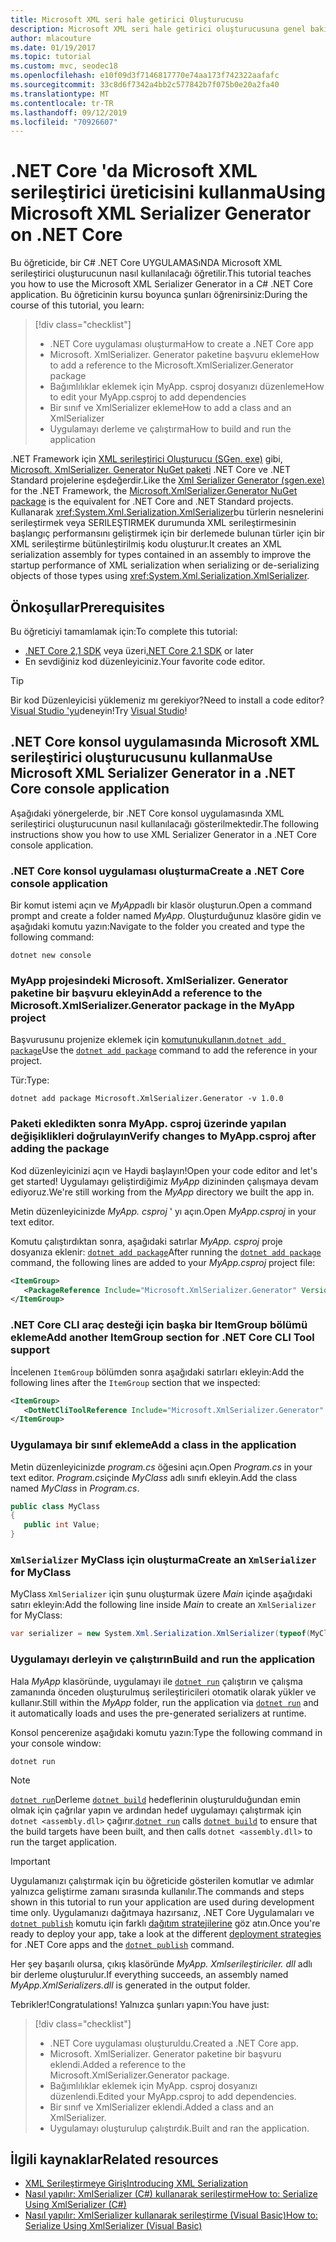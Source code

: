 ```yaml
---
title: Microsoft XML seri hale getirici Oluşturucusu
description: Microsoft XML seri hale getirici oluşturucusuna genel bakış. Projenizde bulunan türler için bir XML serileştirme derlemesi oluşturmak üzere XML seri hale getirici oluşturucusunu kullanın.
author: mlacouture
ms.date: 01/19/2017
ms.topic: tutorial
ms.custom: mvc, seodec18
ms.openlocfilehash: e10f09d3f7146817770e74aa173f742322aafafc
ms.sourcegitcommit: 33c8d6f7342a4bb2c577842b7f075b0e20a2fa40
ms.translationtype: MT
ms.contentlocale: tr-TR
ms.lasthandoff: 09/12/2019
ms.locfileid: "70926607"
---
```

# <a name="using-microsoft-xml-serializer-generator-on-net-core"></a><span data-ttu-id="0fab9-104">.NET Core 'da Microsoft XML serileştirici üreticisini kullanma</span><span class="sxs-lookup"><span data-stu-id="0fab9-104">Using Microsoft XML Serializer Generator on .NET Core</span></span>

<span data-ttu-id="0fab9-105">Bu öğreticide, bir C# .NET Core UYGULAMASıNDA Microsoft XML serileştirici oluşturucunun nasıl kullanılacağı öğretilir.</span><span class="sxs-lookup"><span data-stu-id="0fab9-105">This tutorial teaches you how to use the Microsoft XML Serializer Generator in a C# .NET Core application.</span></span> <span data-ttu-id="0fab9-106">Bu öğreticinin kursu boyunca şunları öğrenirsiniz:</span><span class="sxs-lookup"><span data-stu-id="0fab9-106">During the course of this tutorial, you learn:</span></span>

> [!div class="checklist"]
>
> * <span data-ttu-id="0fab9-107">.NET Core uygulaması oluşturma</span><span class="sxs-lookup"><span data-stu-id="0fab9-107">How to create a .NET Core app</span></span>
> * <span data-ttu-id="0fab9-108">Microsoft. XmlSerializer. Generator paketine başvuru ekleme</span><span class="sxs-lookup"><span data-stu-id="0fab9-108">How to add a reference to the Microsoft.XmlSerializer.Generator package</span></span>
> * <span data-ttu-id="0fab9-109">Bağımlılıklar eklemek için MyApp. csproj dosyanızı düzenleme</span><span class="sxs-lookup"><span data-stu-id="0fab9-109">How to edit your MyApp.csproj to add dependencies</span></span>
> * <span data-ttu-id="0fab9-110">Bir sınıf ve XmlSerializer ekleme</span><span class="sxs-lookup"><span data-stu-id="0fab9-110">How to add a class and an XmlSerializer</span></span>
> * <span data-ttu-id="0fab9-111">Uygulamayı derleme ve çalıştırma</span><span class="sxs-lookup"><span data-stu-id="0fab9-111">How to build and run the application</span></span>

<span data-ttu-id="0fab9-112">.NET Framework için [XML serileştirici Oluşturucu (SGen. exe)](../../standard/serialization/xml-serializer-generator-tool-sgen-exe.md) gibi, [Microsoft. XmlSerializer. Generator NuGet paketi](https://www.nuget.org/packages/Microsoft.XmlSerializer.Generator) .NET Core ve .NET Standard projelerine eşdeğerdir.</span><span class="sxs-lookup"><span data-stu-id="0fab9-112">Like the [Xml Serializer Generator (sgen.exe)](../../standard/serialization/xml-serializer-generator-tool-sgen-exe.md) for the .NET Framework, the [Microsoft.XmlSerializer.Generator NuGet package](https://www.nuget.org/packages/Microsoft.XmlSerializer.Generator) is the equivalent for .NET Core and .NET Standard projects.</span></span> <span data-ttu-id="0fab9-113">Kullanarak <xref:System.Xml.Serialization.XmlSerializer>bu türlerin nesnelerini serileştirmek veya SERILEŞTIRMEK durumunda XML serileştirmesinin başlangıç performansını geliştirmek için bir derlemede bulunan türler için bir XML serileştirme bütünleştirilmiş kodu oluşturur.</span><span class="sxs-lookup"><span data-stu-id="0fab9-113">It creates an XML serialization assembly for types contained in an assembly to improve the startup performance of XML serialization when serializing or de-serializing objects of those types using <xref:System.Xml.Serialization.XmlSerializer>.</span></span>

## <a name="prerequisites"></a><span data-ttu-id="0fab9-114">Önkoşullar</span><span class="sxs-lookup"><span data-stu-id="0fab9-114">Prerequisites</span></span>

<span data-ttu-id="0fab9-115">Bu öğreticiyi tamamlamak için:</span><span class="sxs-lookup"><span data-stu-id="0fab9-115">To complete this tutorial:</span></span>

* <span data-ttu-id="0fab9-116">[.NET Core 2,1 SDK](https://dotnet.microsoft.com/download) veya üzeri</span><span class="sxs-lookup"><span data-stu-id="0fab9-116">[.NET Core 2.1 SDK](https://dotnet.microsoft.com/download) or later</span></span>
* <span data-ttu-id="0fab9-117">En sevdiğiniz kod düzenleyiciniz.</span><span class="sxs-lookup"><span data-stu-id="0fab9-117">Your favorite code editor.</span></span>

> [!TIP]
> <span data-ttu-id="0fab9-118">Bir kod Düzenleyicisi yüklemeniz mı gerekiyor?</span><span class="sxs-lookup"><span data-stu-id="0fab9-118">Need to install a code editor?</span></span> <span data-ttu-id="0fab9-119">[Visual Studio 'yu](https://aka.ms/vsdownload?utm_source=mscom&utm_campaign=msdocs)deneyin!</span><span class="sxs-lookup"><span data-stu-id="0fab9-119">Try [Visual Studio](https://aka.ms/vsdownload?utm_source=mscom&utm_campaign=msdocs)!</span></span>

## <a name="use-microsoft-xml-serializer-generator-in-a-net-core-console-application"></a><span data-ttu-id="0fab9-120">.NET Core konsol uygulamasında Microsoft XML serileştirici oluşturucusunu kullanma</span><span class="sxs-lookup"><span data-stu-id="0fab9-120">Use Microsoft XML Serializer Generator in a .NET Core console application</span></span>

<span data-ttu-id="0fab9-121">Aşağıdaki yönergelerde, bir .NET Core konsol uygulamasında XML serileştirici oluşturucunun nasıl kullanılacağı gösterilmektedir.</span><span class="sxs-lookup"><span data-stu-id="0fab9-121">The following instructions show you how to use XML Serializer Generator in a .NET Core console application.</span></span>

### <a name="create-a-net-core-console-application"></a><span data-ttu-id="0fab9-122">.NET Core konsol uygulaması oluşturma</span><span class="sxs-lookup"><span data-stu-id="0fab9-122">Create a .NET Core console application</span></span>

<span data-ttu-id="0fab9-123">Bir komut istemi açın ve *MyApp*adlı bir klasör oluşturun.</span><span class="sxs-lookup"><span data-stu-id="0fab9-123">Open a command prompt and create a folder named *MyApp*.</span></span> <span data-ttu-id="0fab9-124">Oluşturduğunuz klasöre gidin ve aşağıdaki komutu yazın:</span><span class="sxs-lookup"><span data-stu-id="0fab9-124">Navigate to the folder you created and type the following command:</span></span>

```console
dotnet new console
```

### <a name="add-a-reference-to-the-microsoftxmlserializergenerator-package-in-the-myapp-project"></a><span data-ttu-id="0fab9-125">MyApp projesindeki Microsoft. XmlSerializer. Generator paketine bir başvuru ekleyin</span><span class="sxs-lookup"><span data-stu-id="0fab9-125">Add a reference to the Microsoft.XmlSerializer.Generator package in the MyApp project</span></span>

<span data-ttu-id="0fab9-126">Başvurusunu projenize eklemek için [komutunukullanın.`dotnet add package`](../tools//dotnet-add-package.md)</span><span class="sxs-lookup"><span data-stu-id="0fab9-126">Use the [`dotnet add package`](../tools//dotnet-add-package.md) command to add the reference in your project.</span></span>

<span data-ttu-id="0fab9-127">Tür:</span><span class="sxs-lookup"><span data-stu-id="0fab9-127">Type:</span></span>

```console
dotnet add package Microsoft.XmlSerializer.Generator -v 1.0.0
```

### <a name="verify-changes-to-myappcsproj-after-adding-the-package"></a><span data-ttu-id="0fab9-128">Paketi ekledikten sonra MyApp. csproj üzerinde yapılan değişiklikleri doğrulayın</span><span class="sxs-lookup"><span data-stu-id="0fab9-128">Verify changes to MyApp.csproj after adding the package</span></span>

<span data-ttu-id="0fab9-129">Kod düzenleyicinizi açın ve Haydi başlayın!</span><span class="sxs-lookup"><span data-stu-id="0fab9-129">Open your code editor and let's get started!</span></span> <span data-ttu-id="0fab9-130">Uygulamayı geliştirdiğimiz *MyApp* dizininden çalışmaya devam ediyoruz.</span><span class="sxs-lookup"><span data-stu-id="0fab9-130">We're still working from the *MyApp* directory we built the app in.</span></span>

<span data-ttu-id="0fab9-131">Metin düzenleyicinizde *MyApp. csproj* ' yı açın.</span><span class="sxs-lookup"><span data-stu-id="0fab9-131">Open *MyApp.csproj* in your text editor.</span></span>

<span data-ttu-id="0fab9-132">Komutu çalıştırdıktan sonra, aşağıdaki satırlar *MyApp. csproj* proje dosyanıza eklenir: [`dotnet add package`](../tools//dotnet-add-package.md)</span><span class="sxs-lookup"><span data-stu-id="0fab9-132">After running the [`dotnet add package`](../tools//dotnet-add-package.md) command, the following lines are added to your *MyApp.csproj* project file:</span></span>

 ```xml
 <ItemGroup>
    <PackageReference Include="Microsoft.XmlSerializer.Generator" Version="1.0.0" />
 </ItemGroup>
 ```

### <a name="add-another-itemgroup-section-for-net-core-cli-tool-support"></a><span data-ttu-id="0fab9-133">.NET Core CLI araç desteği için başka bir ItemGroup bölümü ekleme</span><span class="sxs-lookup"><span data-stu-id="0fab9-133">Add another ItemGroup section for .NET Core CLI Tool support</span></span>

<span data-ttu-id="0fab9-134">İncelenen `ItemGroup` bölümden sonra aşağıdaki satırları ekleyin:</span><span class="sxs-lookup"><span data-stu-id="0fab9-134">Add the following lines after the `ItemGroup` section that we inspected:</span></span>

 ```xml
 <ItemGroup>
    <DotNetCliToolReference Include="Microsoft.XmlSerializer.Generator" Version="1.0.0" />
 </ItemGroup>
 ```

### <a name="add-a-class-in-the-application"></a><span data-ttu-id="0fab9-135">Uygulamaya bir sınıf ekleme</span><span class="sxs-lookup"><span data-stu-id="0fab9-135">Add a class in the application</span></span>

<span data-ttu-id="0fab9-136">Metin düzenleyicinizde *program.cs* öğesini açın.</span><span class="sxs-lookup"><span data-stu-id="0fab9-136">Open *Program.cs* in your text editor.</span></span> <span data-ttu-id="0fab9-137">*Program.cs*içinde *MyClass* adlı sınıfı ekleyin.</span><span class="sxs-lookup"><span data-stu-id="0fab9-137">Add the class named *MyClass* in *Program.cs*.</span></span>

```csharp
public class MyClass
{
   public int Value;
}
```

### <a name="create-an-xmlserializer-for-myclass"></a><span data-ttu-id="0fab9-138">`XmlSerializer` MyClass için oluşturma</span><span class="sxs-lookup"><span data-stu-id="0fab9-138">Create an `XmlSerializer` for MyClass</span></span>

<span data-ttu-id="0fab9-139">MyClass `XmlSerializer` için şunu oluşturmak üzere *Main* içinde aşağıdaki satırı ekleyin:</span><span class="sxs-lookup"><span data-stu-id="0fab9-139">Add the following line inside *Main* to create an `XmlSerializer` for MyClass:</span></span>

```csharp
var serializer = new System.Xml.Serialization.XmlSerializer(typeof(MyClass));
```

### <a name="build-and-run-the-application"></a><span data-ttu-id="0fab9-140">Uygulamayı derleyin ve çalıştırın</span><span class="sxs-lookup"><span data-stu-id="0fab9-140">Build and run the application</span></span>

<span data-ttu-id="0fab9-141">Hala *MyApp* klasöründe, uygulamayı ile [`dotnet run`](../tools/dotnet-run.md) çalıştırın ve çalışma zamanında önceden oluşturulmuş serileştiricileri otomatik olarak yükler ve kullanır.</span><span class="sxs-lookup"><span data-stu-id="0fab9-141">Still within the *MyApp* folder, run the application via [`dotnet run`](../tools/dotnet-run.md) and it automatically loads and uses the pre-generated serializers at runtime.</span></span>

<span data-ttu-id="0fab9-142">Konsol pencerenize aşağıdaki komutu yazın:</span><span class="sxs-lookup"><span data-stu-id="0fab9-142">Type the following command in your console window:</span></span>

```console
dotnet run
```

> [!NOTE]
> <span data-ttu-id="0fab9-143">[`dotnet run`](../tools/dotnet-run.md)Derleme [`dotnet build`](../tools/dotnet-build.md) hedeflerinin oluşturulduğundan emin olmak için çağrılar yapın ve ardından hedef uygulamayı çalıştırmak için `dotnet <assembly.dll>` çağırır.</span><span class="sxs-lookup"><span data-stu-id="0fab9-143">[`dotnet run`](../tools/dotnet-run.md) calls [`dotnet build`](../tools/dotnet-build.md) to ensure that the build targets have been built, and then calls `dotnet <assembly.dll>` to run the target application.</span></span>

> [!IMPORTANT]
> <span data-ttu-id="0fab9-144">Uygulamanızı çalıştırmak için bu öğreticide gösterilen komutlar ve adımlar yalnızca geliştirme zamanı sırasında kullanılır.</span><span class="sxs-lookup"><span data-stu-id="0fab9-144">The commands and steps shown in this tutorial to run your application are used during development time only.</span></span> <span data-ttu-id="0fab9-145">Uygulamanızı dağıtmaya hazırsanız, .NET Core Uygulamaları ve [`dotnet publish`](../tools/dotnet-publish.md) komutu için farklı [dağıtım stratejilerine](../deploying/index.md) göz atın.</span><span class="sxs-lookup"><span data-stu-id="0fab9-145">Once you're ready to deploy your app, take a look at the different [deployment strategies](../deploying/index.md) for .NET Core apps and the [`dotnet publish`](../tools/dotnet-publish.md) command.</span></span>

<span data-ttu-id="0fab9-146">Her şey başarılı olursa, çıkış klasöründe *MyApp. Xmlserileştiriciler. dll* adlı bir derleme oluşturulur.</span><span class="sxs-lookup"><span data-stu-id="0fab9-146">If everything succeeds, an assembly named *MyApp.XmlSerializers.dll* is generated in the output folder.</span></span>

<span data-ttu-id="0fab9-147">Tebrikler!</span><span class="sxs-lookup"><span data-stu-id="0fab9-147">Congratulations!</span></span> <span data-ttu-id="0fab9-148">Yalnızca şunları yapın:</span><span class="sxs-lookup"><span data-stu-id="0fab9-148">You have just:</span></span>
> [!div class="checklist"]
>
> * <span data-ttu-id="0fab9-149">.NET Core uygulaması oluşturuldu.</span><span class="sxs-lookup"><span data-stu-id="0fab9-149">Created a .NET Core app.</span></span>
> * <span data-ttu-id="0fab9-150">Microsoft. XmlSerializer. Generator paketine bir başvuru eklendi.</span><span class="sxs-lookup"><span data-stu-id="0fab9-150">Added a reference to the Microsoft.XmlSerializer.Generator package.</span></span>
> * <span data-ttu-id="0fab9-151">Bağımlılıklar eklemek için MyApp. csproj dosyanızı düzenlendi.</span><span class="sxs-lookup"><span data-stu-id="0fab9-151">Edited your MyApp.csproj to add dependencies.</span></span>
> * <span data-ttu-id="0fab9-152">Bir sınıf ve XmlSerializer eklendi.</span><span class="sxs-lookup"><span data-stu-id="0fab9-152">Added a class and an XmlSerializer.</span></span>
> * <span data-ttu-id="0fab9-153">Uygulamayı oluşturulup çalıştırdık.</span><span class="sxs-lookup"><span data-stu-id="0fab9-153">Built and ran the application.</span></span>

## <a name="related-resources"></a><span data-ttu-id="0fab9-154">İlgili kaynaklar</span><span class="sxs-lookup"><span data-stu-id="0fab9-154">Related resources</span></span>

* [<span data-ttu-id="0fab9-155">XML Serileştirmeye Giriş</span><span class="sxs-lookup"><span data-stu-id="0fab9-155">Introducing XML Serialization</span></span>](../../standard/serialization/introducing-xml-serialization.md)
* [<span data-ttu-id="0fab9-156">Nasıl yapılır: XmlSerializer (C#) kullanarak serileştirme</span><span class="sxs-lookup"><span data-stu-id="0fab9-156">How to: Serialize Using XmlSerializer (C#)</span></span>](../../csharp/programming-guide/concepts/linq/how-to-serialize-using-xmlserializer.md)
* [<span data-ttu-id="0fab9-157">Nasıl yapılır: XmlSerializer kullanarak serileştirme (Visual Basic)</span><span class="sxs-lookup"><span data-stu-id="0fab9-157">How to: Serialize Using XmlSerializer (Visual Basic)</span></span>](../../visual-basic/programming-guide/concepts/linq/how-to-serialize-using-xmlserializer.md)

